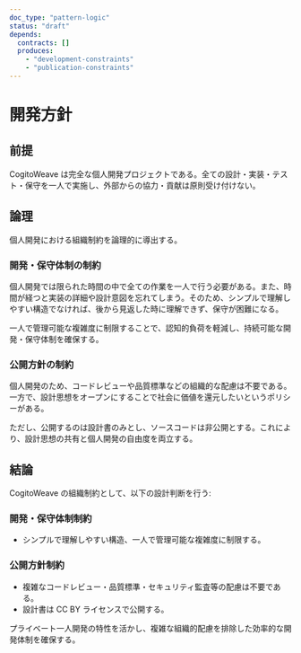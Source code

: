 ```yaml
---
doc_type: "pattern-logic"
status: "draft"
depends:
  contracts: []
  produces:
    - "development-constraints"
    - "publication-constraints"
---
```


# 開発方針

## 前提

CogitoWeave は完全な個人開発プロジェクトである。全ての設計・実装・テスト・保守を一人で実施し、外部からの協力・貢献は原則受け付けない。

## 論理

個人開発における組織制約を論理的に導出する。

### 開発・保守体制の制約

個人開発では限られた時間の中で全ての作業を一人で行う必要がある。また、時間が経つと実装の詳細や設計意図を忘れてしまう。そのため、シンプルで理解しやすい構造でなければ、後から見返した時に理解できず、保守が困難になる。

一人で管理可能な複雑度に制限することで、認知的負荷を軽減し、持続可能な開発・保守体制を確保する。

### 公開方針の制約

個人開発のため、コードレビューや品質標準などの組織的な配慮は不要である。一方で、設計思想をオープンにすることで社会に価値を還元したいというポリシーがある。

ただし、公開するのは設計書のみとし、ソースコードは非公開とする。これにより、設計思想の共有と個人開発の自由度を両立する。

## 結論

CogitoWeave の組織制約として、以下の設計判断を行う:

### 開発・保守体制制約

<!-- GLOBAL_CONCLUSION_BEGIN: development-constraints -->

- シンプルで理解しやすい構造、一人で管理可能な複雑度に制限する。

<!-- GLOBAL_CONCLUSION_END: development-constraints -->

### 公開方針制約

<!-- GLOBAL_CONCLUSION_BEGIN: publication-constraints -->

- 複雑なコードレビュー・品質標準・セキュリティ監査等の配慮は不要である。
- 設計書は CC BY ライセンスで公開する。

<!-- GLOBAL_CONCLUSION_END: publication-constraints -->

プライベート一人開発の特性を活かし、複雑な組織的配慮を排除した効率的な開発体制を確保する。
